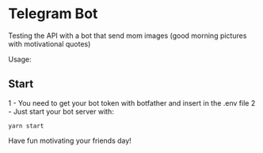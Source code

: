 # Telegram Bot
Testing the API with a bot that send mom images (good morning pictures with motivational quotes)

Usage:

## Start

1 - You need to get your bot token with botfather and insert in the .env file
2 - Just start your bot server with:

````
yarn start
````

Have fun motivating your friends day!
